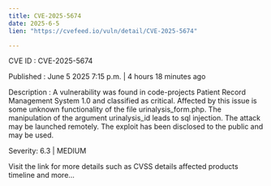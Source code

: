 ```yaml
---
title: CVE-2025-5674
date: 2025-6-5
lien: "https://cvefeed.io/vuln/detail/CVE-2025-5674"

---
```


CVE ID : CVE-2025-5674

Published :  June 5
2025
7:15 p.m. | 4 hours
18 minutes ago

Description : A vulnerability was found in code-projects Patient Record Management System 1.0 and classified as critical. Affected by this issue is some unknown functionality of the file urinalysis_form.php. The manipulation of the argument urinalysis_id leads to sql injection. The attack may be launched remotely. The exploit has been disclosed to the public and may be used.

Severity: 6.3 | MEDIUM

Visit the link for more details
such as CVSS details
affected products
timeline
and more...
